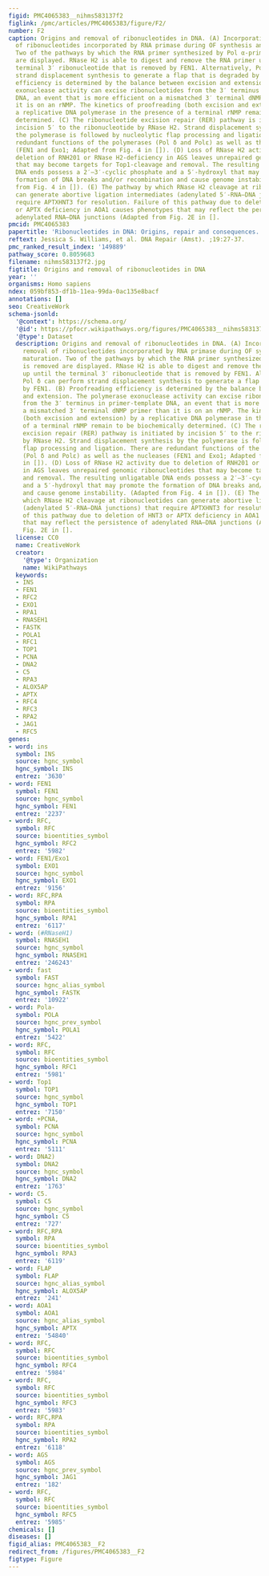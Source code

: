 ```yaml
---
figid: PMC4065383__nihms583137f2
figlink: /pmc/articles/PMC4065383/figure/F2/
number: F2
caption: Origins and removal of ribonucleotides in DNA. (A) Incorporation and removal
  of ribonucleotides incorporated by RNA primase during OF synthesis and maturation.
  Two of the pathways by which the RNA primer synthesized by Pol α-primase is removed
  are displayed. RNase H2 is able to digest and remove the RNA primer up until the
  terminal 3′ ribonucleotide that is removed by FEN1. Alternatively, Pol δ can perform
  strand displacement synthesis to generate a flap that is degraded by FEN1. (B) Proofreading
  efficiency is determined by the balance between excision and extension. The polymerase
  exonuclease activity can excise ribonucleotides from the 3′ terminus in primer-template
  DNA, an event that is more efficient on a mismatched 3′ terminal dNMP primer than
  it is on an rNMP. The kinetics of proofreading (both excision and extension) by
  a replicative DNA polymerase in the presence of a terminal rNMP remain to be biochemically
  determined. (C) The ribonucleotide excision repair (RER) pathway is initiated by
  incision 5′ to the ribonucleotide by RNase H2. Strand displacement synthesis by
  the polymerase is followed by nucleolytic flap processing and ligation. There are
  redundant functions of the polymerases (Pol δ and Polε) as well as the nucleases
  (FEN1 and Exo1; Adapted from Fig. 4 in []). (D) Loss of RNase H2 activity due to
  deletion of RNH201 or RNase H2-deficiency in AGS leaves unrepaired genomic ribonucleotides
  that may become targets for Top1-cleavage and removal. The resulting unligatable
  DNA ends possess a 2′–3′-cyclic phosphate and a 5′-hydroxyl that may promote the
  formation of DNA breaks and/or recombination and cause genome instability. (Adapted
  from Fig. 4 in []). (E) The pathway by which RNase H2 cleavage at ribonucleotides
  can generate abortive ligation intermediates (adenylated 5′-RNA–DNA junctions) that
  require APTXHNT3 for resolution. Failure of this pathway due to deletion of HNT3
  or APTX deficiency in AOA1 causes phenotypes that may reflect the persistence of
  adenylated RNA–DNA junctions (Adapted from Fig. 2E in [].
pmcid: PMC4065383
papertitle: 'Ribonucleotides in DNA: Origins, repair and consequences.'
reftext: Jessica S. Williams, et al. DNA Repair (Amst). ;19:27-37.
pmc_ranked_result_index: '149889'
pathway_score: 0.8059683
filename: nihms583137f2.jpg
figtitle: Origins and removal of ribonucleotides in DNA
year: ''
organisms: Homo sapiens
ndex: 059bf853-df1b-11ea-99da-0ac135e8bacf
annotations: []
seo: CreativeWork
schema-jsonld:
  '@context': https://schema.org/
  '@id': https://pfocr.wikipathways.org/figures/PMC4065383__nihms583137f2.html
  '@type': Dataset
  description: Origins and removal of ribonucleotides in DNA. (A) Incorporation and
    removal of ribonucleotides incorporated by RNA primase during OF synthesis and
    maturation. Two of the pathways by which the RNA primer synthesized by Pol α-primase
    is removed are displayed. RNase H2 is able to digest and remove the RNA primer
    up until the terminal 3′ ribonucleotide that is removed by FEN1. Alternatively,
    Pol δ can perform strand displacement synthesis to generate a flap that is degraded
    by FEN1. (B) Proofreading efficiency is determined by the balance between excision
    and extension. The polymerase exonuclease activity can excise ribonucleotides
    from the 3′ terminus in primer-template DNA, an event that is more efficient on
    a mismatched 3′ terminal dNMP primer than it is on an rNMP. The kinetics of proofreading
    (both excision and extension) by a replicative DNA polymerase in the presence
    of a terminal rNMP remain to be biochemically determined. (C) The ribonucleotide
    excision repair (RER) pathway is initiated by incision 5′ to the ribonucleotide
    by RNase H2. Strand displacement synthesis by the polymerase is followed by nucleolytic
    flap processing and ligation. There are redundant functions of the polymerases
    (Pol δ and Polε) as well as the nucleases (FEN1 and Exo1; Adapted from Fig. 4
    in []). (D) Loss of RNase H2 activity due to deletion of RNH201 or RNase H2-deficiency
    in AGS leaves unrepaired genomic ribonucleotides that may become targets for Top1-cleavage
    and removal. The resulting unligatable DNA ends possess a 2′–3′-cyclic phosphate
    and a 5′-hydroxyl that may promote the formation of DNA breaks and/or recombination
    and cause genome instability. (Adapted from Fig. 4 in []). (E) The pathway by
    which RNase H2 cleavage at ribonucleotides can generate abortive ligation intermediates
    (adenylated 5′-RNA–DNA junctions) that require APTXHNT3 for resolution. Failure
    of this pathway due to deletion of HNT3 or APTX deficiency in AOA1 causes phenotypes
    that may reflect the persistence of adenylated RNA–DNA junctions (Adapted from
    Fig. 2E in [].
  license: CC0
  name: CreativeWork
  creator:
    '@type': Organization
    name: WikiPathways
  keywords:
  - INS
  - FEN1
  - RFC2
  - EXO1
  - RPA1
  - RNASEH1
  - FASTK
  - POLA1
  - RFC1
  - TOP1
  - PCNA
  - DNA2
  - C5
  - RPA3
  - ALOX5AP
  - APTX
  - RFC4
  - RFC3
  - RPA2
  - JAG1
  - RFC5
genes:
- word: ins
  symbol: INS
  source: hgnc_symbol
  hgnc_symbol: INS
  entrez: '3630'
- word: FEN1
  symbol: FEN1
  source: hgnc_symbol
  hgnc_symbol: FEN1
  entrez: '2237'
- word: RFC,
  symbol: RFC
  source: bioentities_symbol
  hgnc_symbol: RFC2
  entrez: '5982'
- word: FEN1/Exo1
  symbol: EXO1
  source: hgnc_symbol
  hgnc_symbol: EXO1
  entrez: '9156'
- word: RFC,RPA
  symbol: RPA
  source: bioentities_symbol
  hgnc_symbol: RPA1
  entrez: '6117'
- word: (#RNaseH1)
  symbol: RNASEH1
  source: hgnc_symbol
  hgnc_symbol: RNASEH1
  entrez: '246243'
- word: fast
  symbol: FAST
  source: hgnc_alias_symbol
  hgnc_symbol: FASTK
  entrez: '10922'
- word: Pola-
  symbol: POLA
  source: hgnc_prev_symbol
  hgnc_symbol: POLA1
  entrez: '5422'
- word: RFC,
  symbol: RFC
  source: bioentities_symbol
  hgnc_symbol: RFC1
  entrez: '5981'
- word: Top1
  symbol: TOP1
  source: hgnc_symbol
  hgnc_symbol: TOP1
  entrez: '7150'
- word: +PCNA,
  symbol: PCNA
  source: hgnc_symbol
  hgnc_symbol: PCNA
  entrez: '5111'
- word: DNA2)
  symbol: DNA2
  source: hgnc_symbol
  hgnc_symbol: DNA2
  entrez: '1763'
- word: C5.
  symbol: C5
  source: hgnc_symbol
  hgnc_symbol: C5
  entrez: '727'
- word: RFC,RPA
  symbol: RPA
  source: bioentities_symbol
  hgnc_symbol: RPA3
  entrez: '6119'
- word: FLAP
  symbol: FLAP
  source: hgnc_alias_symbol
  hgnc_symbol: ALOX5AP
  entrez: '241'
- word: AOA1
  symbol: AOA1
  source: hgnc_alias_symbol
  hgnc_symbol: APTX
  entrez: '54840'
- word: RFC,
  symbol: RFC
  source: bioentities_symbol
  hgnc_symbol: RFC4
  entrez: '5984'
- word: RFC,
  symbol: RFC
  source: bioentities_symbol
  hgnc_symbol: RFC3
  entrez: '5983'
- word: RFC,RPA
  symbol: RPA
  source: bioentities_symbol
  hgnc_symbol: RPA2
  entrez: '6118'
- word: AGS
  symbol: AGS
  source: hgnc_prev_symbol
  hgnc_symbol: JAG1
  entrez: '182'
- word: RFC,
  symbol: RFC
  source: bioentities_symbol
  hgnc_symbol: RFC5
  entrez: '5985'
chemicals: []
diseases: []
figid_alias: PMC4065383__F2
redirect_from: /figures/PMC4065383__F2
figtype: Figure
---
```

